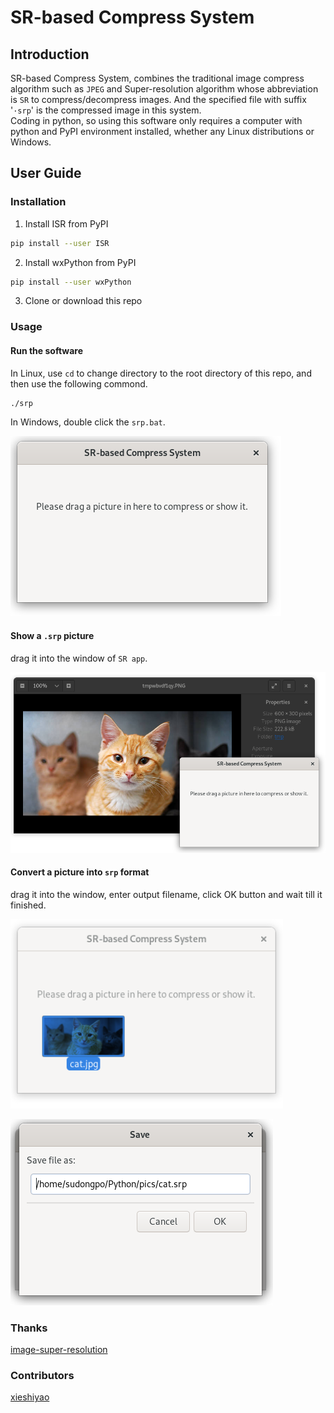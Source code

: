 # SR-based Compress System

## Introduction
SR-based Compress System, combines the traditional image compress algorithm such as `JPEG` and Super-resolution algorithm whose abbreviation is `SR` to compress/decompress images. And the specified file with suffix '`·srp`' is the compressed image in this system.  
Coding in python, so using this software only requires a computer with python and PyPI environment installed, whether any Linux distributions or Windows.

## User Guide

### Installation

1. Install ISR from PyPI

```bash
pip install --user ISR
```

2. Install wxPython from PyPI

```bash
pip install --user wxPython
```

3. Clone or download this repo


### Usage

#### Run the software

In Linux, use `cd` to change directory to the root directory of this repo, and then use the following commond.  
```bash
./srp
```

In Windows, double click the `srp.bat`.  

![main](./pics/main.png)

#### Show a `.srp` picture

drag it into the window of `SR app`.

![main](./pics/srpshow.png)

#### Convert a picture into `srp` format

drag it into the window, enter output filename, click OK button and wait till it finished.

![main](./pics/drag.png)

![main](./pics/saveas.png)

### Thanks

[image-super-resolution](https://github.com/idealo/image-super-resolution)

### Contributors

[xieshiyao](https://github.com/xieshiyao)
